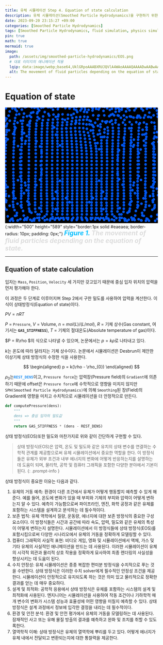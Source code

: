```yaml
---
title: 유체 시뮬레이션 Step 4. Equation of state calculation
description: 유체 시뮬레이션(Smoothed Particle Hydrodynamics)을 구현하기 위한 세 번째 걸음
date: 2023-09-20 23:15:27 +09:00
categories: [Smoothed Particle Hydrodynamics]
tags: [Smoothed Particle Hydrodynamics, fluid simulation, physics simulation, 유체 시뮬레이션, fluid, 유체, 물리 시뮬레이션, 입자 시뮬레이션, Particles, 입자]
pin: true
math: true
mermaid: true
image:
  path: /assets/img/smoothed-particle-hydrodynamics/EOS.png
  # 대표 이미지의 애니메이션 적용
  lqip: data:image/webp;base64,UklGRpoAAABXRUJQVlA4WAoAAAAQAAAADwAABwAAQUxQSDIAAAARL0AmbZurmr57yyIiqE8oiG0bejIYEQTgqiDA9vqnsUSI6H+oAERp2HZ65qP/VIAWAFZQOCBCAAAA8AEAnQEqEAAIAAVAfCWkAALp8sF8rgRgAP7o9FDvMCkMde9PK7euH5M1m6VWoDXf2FkP3BqV0ZYbO6NA/VFIAAAA
  alt: The movement of fluid particles depending on the equation of state.
---
```

<!--  -->
# **Equation of state**
![평활 입자 유체역학 커널 그림](/assets/img/smoothed-particle-hydrodynamics/EOS.png){:width="500" height="589" style="border:1px solid #eaeaea; border-radius: 10px; padding: 0px;"} 
_**<span style="color:deepskyblue; font-size:150%">Figure 1. </span>
<span style="color:gainsboro;font-size:150%">The movement of fluid particles depending on the equation of state.</span>**_
<hr>

## Equation of state calculation ##

입자는 `Mass`, `Position`, `Velocity` 세 가지만 갖고있기 때문에 중심 입자 위치의 압력을 먼저 평가해야 한다.

이 과정은 두 단계로 이루어지며 Step 2에서 구한 밀도를 사용하여 압력을 계산한다. 이 식이 상태방정식(Equation of state)이다.

$PV = nRT$

$P$ = `Pressure`, $V$ = Volume, $n$ = $mol(L)/(L/mol)$, $R$ = 기체 상수(Gas constant, 여기서는 **`GAS_STIFFNESS`**), $T$ = 기체의 절대온도(Absolute temperature of gas)이다.

$P = R\rho $의 식으로 나타낼 수 있으며, 논문에서는 $p = k\rho$로 나타내고 있다.

$k$는 온도에 따라 달라지는 기체 상수이다. 논문에서 시뮬레이션은 Desbrun이 제안한 이상기체 상태 방정식의 수정한 식을 사용한다.

$$
\begin{aligned}
  p = k(\rho - \rho_{0})
\end{aligned}
$$

$ρ_{0}$는<span style="color: rgb(36,144,241)"><code><b>REST_DENS</b></code></span>이고, `Pressure force`는 압력장(Pressure field)의 `Gradient`에 의존하기 때문에 offset은 `Pressure force`에 수학적으로 영향을 미치지 않지만 `SPH(Smoothed Particle Hydrodynamics)`에 의해 `Smoothing`된 장(Field)의 Gradient에 영향을 미치고 수치적으로 시뮬레이션을 더 안정적으로 만든다.

```python
def computePressure(dens):
    """
    dens => 중심 입자의 밀도값
    """
    return GAS_STIFFNESS * (dens - REST_DENS)
```

상태 방정식(EOS)또한 밀도와 마찬가지로 위와 같이 간단하게 구현할 수 있다.

>상태 방정식(EOS)은 압력, 온도 및 밀도와 같은 유치의 상태 변수를 연결하는 수학적 관계를 제공함으로써 유체 시뮬레이션에서 중요한 역할을 한다. 이 방정식들은 유체가 외부 조건과 내부 에너지의 변화에 어떻게 반응하는지를 설명하는 데 도움이 되며, 물리학, 공학 및 컴퓨터 그래픽을 포함한 다양한 분야에서 기본이 된다.
{: .prompt-info }

상태 방정식이 중요한 이유는 다음과 같다.

1. 유체의 거동 예측: 환경이 다른 조건에서 유체가 어떻게 행동할지 예측할 수 있게 해준다. 예를 들어, 온도에 변화가 있을 때 부피와 기체의 부피와 압력이 어떻게 변하는지 알 수 있다. 예측이 가능함으로써 파이프라인, 엔진, 화학 공정과 같은 유체를 포함하는 시스템을 설계하고 분석하는 데 필수적이다.
2. 보존 법칙: 유체 역학에서 질량, 운동량, 에너지에 대한 보존 방정식의 중요한 구성 요소이다. 이 방정식들은 시간과 공간에 따라 속도, 압력, 밀도와 같은 유체의 특성이 어떻게 변하는지 설명한다. 시뮬레이션에서 이 방정식들에 상태 방정식(EOS)를 포함시킴으로써 다양한 시나리오에서 유체의 거동을 정확하게 모델링할 수 있다.
3. 컴퓨터 그래픽의 사실적 표현: 비디오 게임, 영화 및 시뮬레이션에서 액체, 가스 및 기타 유체의 사실적인 애니메이션을 만드는 데 사용된다. 이러한 시뮬레이션이 유체의 시각적 외관과 물리적 상호 작용을 정확하게 묘사하여 최종 렌더링의 사실성을 향상시키는 데 도움이 된다.
4. 수치 안정성: 유체 시뮬레이션은 종종 복잡한 편미분 방정식을 수치적으로 푸는 것을 수반한다. 상태 방정식은 이러한 수치 solver에게 필수적인 안정성 조건을 제공한다. 시뮬레이션이 안정적으로 유지되도록 하는 것은 의미 있고 물리적으로 정확한 결과를 얻는 데 매우 중요하다.
5. 설계 및 최적화: 공학적 응용에서 상태 방정식은 유체를 포함하는 시스템의 설계 및 최적화에 사용된다. 엔지니어는 시뮬레이션을 사용하여 작동 조건이나 기하학적 매개 변수의 변화가 시스템 성능과 효율성에 어떤 영향을 미칠지 예측할 수 있다. 상태 방정식은 설계 과정에서 정보에 입각한 결정을 내리는 데 필수적이다.
6. 환경 및 안전 분석: 환경 및 안전 평가에서 유체의 거동을 모델링하는 데 사용된다. 잠재적인 사고 또는 유해 물질 방출의 결과를 예측하고 완화 및 조치를 취할 수 있도록한다.
7. 열역학적 이해: 상태 방정식은 유체의 열역학에 뿌리를 두고 있다. 어떻게 에너지가 유체 내에서 전달되고 변환되는지에 대한 통찰력을 제공한다.